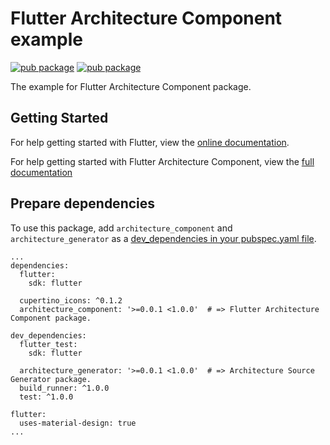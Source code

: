 # Flutter Architecture Component example

[![pub package](https://img.shields.io/badge/pub-0.0.1-orange.svg)](https://pub.dartlang.org/packages/architecture_component)
[![pub package](https://img.shields.io/badge/donate-Paypal-brightgreen.svg)](https://www.paypal.me/tranductam)

The example for Flutter Architecture Component package.

## Getting Started

For help getting started with Flutter, view the [online documentation](https://flutter.io/).

For help getting started with Flutter Architecture Component, view the [full documentation](https://github.com/MrNinja/rikimaru.flutter/blob/master/README.md)

## Prepare dependencies
To use this package, add `architecture_component` and `architecture_generator` as a [dev_dependencies in your pubspec.yaml file](https://flutter.io/platform-plugins/).
```
...
dependencies:
  flutter:
    sdk: flutter

  cupertino_icons: ^0.1.2
  architecture_component: '>=0.0.1 <1.0.0'  # => Flutter Architecture Component package.

dev_dependencies:
  flutter_test:
    sdk: flutter

  architecture_generator: '>=0.0.1 <1.0.0'  # => Architecture Source Generator package.
  build_runner: ^1.0.0
  test: ^1.0.0

flutter:
  uses-material-design: true
...
```
